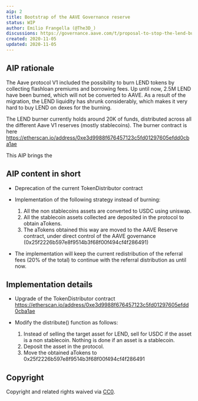 ```yaml
---
aip: 2
title: Bootstrap of the AAVE Governance reserve
status: WIP
author: Emilio Frangella (@The3D_)
discussions: https://governance.aave.com/t/proposal-to-stop-the-lend-burning-and-start-building-an-aave-governance-treasury/1012
created: 2020-11-05
updated: 2020-11-05
---
```


## AIP rationale

The Aave protocol V1 included the possibility to burn LEND tokens by collecting flashloan premiums and borrowing fees. Up until now, 2.5M LEND have been burned, which will not be converted to AAVE.
As a result of the migration, the LEND liquidity has shrunk considerably, which makes it very hard to buy LEND on dexes for the burning.

The LEND burner currently holds around 20K of funds, distributed across all the different Aave V1 reserves (mostly stablecoins). The burner contract is here https://etherscan.io/address/0xe3d9988f676457123c5fd01297605efdd0cba1ae 

This AIP brings the

## AIP content in short

- Deprecation of the current TokenDistributor contract
- Implementation of the following strategy instead of burning:
  
  1. All the non stablecoins assets are converted to USDC using uniswap.
  2. All the stablecoin assets collected are deposited in the protocol to obtain aTokens.
  3. The aTokens obtained this way are moved to the AAVE Reserve contract, under direct control of the AAVE governance (0x25f2226b597e8f9514b3f68f00f494cf4f286491)

- The implementation will keep the current redistribution of the referral fees (20% of the total) to continue with the referral distribution as until now.

## Implementation details

- Upgrade of the TokenDistributor contract https://etherscan.io/address/0xe3d9988f676457123c5fd01297605efdd0cba1ae 
- Modify the distribute() function as follows:

  1. Instead of selling the target asset for LEND, sell for USDC if the asset is a non stablecoin. Nothing is done if an asset is a stablecoin.
  2. Deposit the asset in the protocol.
  3. Move the obtained aTokens to 0x25f2226b597e8f9514b3f68f00f494cf4f286491
  
  
## Copyright

Copyright and related rights waived via [CC0](https://creativecommons.org/publicdomain/zero/1.0/).
